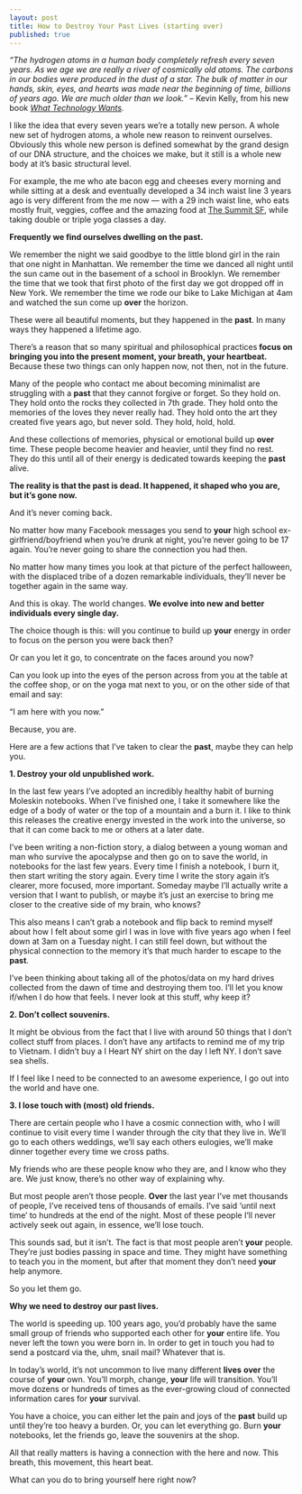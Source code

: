 ```yaml
---
layout: post
title: How to Destroy Your Past Lives (starting over)
published: true
---
```


<p><em>“The hydrogen atoms in a human body completely refresh every  seven years. As we age we are really a river of cosmically old atoms.  The carbons in our bodies were produced in the dust of a star. The bulk  of matter in our hands, skin, eyes, and hearts was made near the  beginning of time, billions of years ago. We are much older than we  look.” – </em>Kevin Kelly, from his new book <em><a href="http://www.amazon.com/gp/product/0670022152?ie=UTF8&amp;tag=farbeythestam-20&amp;linkCode=as2&amp;camp=1789&amp;creative=390957&amp;creativeASIN=0670022152">What Technology Wants</a>.</em></p>
<p>I  like the idea that every seven years we’re a totally new person. A  whole new set of hydrogen atoms, a whole new reason to reinvent  ourselves. Obviously this whole new person is defined somewhat by the  grand design of our DNA structure, and the choices we make, but it still  is a whole new body at it’s basic structural level.</p>
<p>For example, the me who ate bacon egg and cheeses every morning and  while sitting at a desk and eventually developed a 34 inch waist line 3  years ago is very different from the me now — with a 29 inch waist line,  who eats mostly fruit, veggies, coffee and the amazing food at <a href="http://www.thesummit-sf.com/">The Summit SF</a>, while taking double or triple yoga classes a day.</p>
<p><strong>Frequently we find ourselves dwelling on the <strong>past</strong>.</strong></p>
<p>We remember the night we said goodbye to the little blond girl in the  rain that one night in Manhattan. We remember the time we danced all  night until the sun came out in the basement of a school in Brooklyn. We  remember the time that we took that first photo of the first day we got  dropped off in New York. We remember the time we rode our bike to Lake  Michigan at 4am and watched the sun come up <strong>over</strong> the horizon.</p>
<p>These were all beautiful moments, but they happened in the <strong>past</strong>. In many ways they happened a lifetime ago.</p>
<p>There’s a reason that so many spiritual and philosophical practices<strong> focus on bringing you into the present moment, <strong>your</strong> breath, <strong>your</strong> heartbeat.</strong> Because these two things can only happen now, not then, not in the future.</p>
<p>Many of the people who contact me about becoming minimalist are struggling with a <strong>past</strong> that they cannot forgive or forget. So they hold on. They hold onto the  rocks they collected in 7th grade. They hold onto the memories of the  loves they never really had. They hold onto the art they created five  years ago, but never sold. They hold, hold, hold.</p>
<p>And these collections of memories, physical or emotional build up <strong>over</strong> time. These people become heavier and heavier, until they find no rest.  They do this until all of their energy is dedicated towards keeping the  <strong>past</strong> alive.</p>
<p><strong>The reality is that the <strong>past</strong> is dead. It happened, it shaped who you are, but it’s gone now.</strong></p>
<p>And it’s never coming back.</p>
<p>No matter how many Facebook messages you send to <strong>your</strong> high school ex-girlfriend/boyfriend when you’re drunk at night, you’re  never going to be 17 again. You’re never going to share the connection  you had then.</p>
<p>No matter how many times you look at that picture of the perfect  halloween, with the displaced tribe of a dozen remarkable individuals,  they’ll never be together again in the same way.</p>
<p>And this is okay. The world changes. <strong>We evolve into new and better individuals every single day.</strong></p>
<p>The choice though is this: will you continue to build up <strong>your</strong> energy in order to focus on the person you were back then?</p>
<p>Or can you let it go, to concentrate on the faces around you now?</p>
<p>Can you look up into the eyes of the person across from you at the  table at the coffee shop, or on the yoga mat next to you, or on the  other side of that email and say:</p>
<p>“I am here with you now.”</p>
<p>Because, you are.</p>
<p>Here are a few actions that I’ve taken to clear the <strong>past</strong>, maybe they can help you.</p>
<p><strong>1. <strong>Destroy</strong> <strong>your</strong> old unpublished work.</strong></p>
<p>In the last few years I’ve adopted an incredibly healthy habit of  burning Moleskin notebooks. When I’ve finished one, I take it somewhere  like the edge of a body of water or the top of a mountain and a burn it.  I like to think this releases the creative energy invested in the work  into the universe, so that it can come back to me or others at a later  date.</p>
<p>I’ve been writing a non-fiction story, a dialog between a young woman  and man who survive the apocalypse and then go on to save the world, in  notebooks for the last few years. Every time I finish a notebook, I  burn it, then start writing the story again. Every time I write the  story again it’s clearer, more focused, more important. Someday maybe  I’ll actually write a version that I want to publish, or maybe it’s just  an exercise to bring me closer to the creative side of my brain, who  knows?</p>
<p>This also means I can’t grab a notebook and flip back to remind  myself about how I felt about some girl I was in love with five years  ago when I feel down at 3am on a Tuesday night. I can still feel down,  but without the physical connection to the memory it’s that much harder  to escape to the <strong>past</strong>.</p>
<p>I’ve been thinking about taking all of the photos/data on my hard  drives collected from the dawn of time and destroying them too. I’ll let  you know if/when I do how that feels. I never look at this stuff, why  keep it?</p>
<p><strong>2. Don’t collect souvenirs.</strong></p>
<p>It might be obvious from the fact that I live with around 50 things  that I don’t collect stuff from places. I don’t have any artifacts to  remind me of my trip to Vietnam. I didn’t buy a I Heart NY shirt on the  day I left NY. I don’t save sea shells.</p>
<p>If I feel like I need to be connected to an awesome experience, I go out into the world and have one.</p>
<p><strong>3. I lose touch with (most) old friends.</strong></p>
<p>There are certain people who I have a cosmic connection with, who I  will continue to visit every time I wander through the city that they  live in. We’ll go to each others weddings, we’ll say each others  eulogies, we’ll make dinner together every time we cross paths.</p>
<p>My friends who are these people know who they are, and I know who  they are. We just know, there’s no other way of explaining why.</p>
<p>But most people aren’t those people. <strong>Over</strong> the last year I’ve met thousands of people, I’ve received tens of  thousands of emails. I’ve said ‘until next time’ to hundreds at the end  of the night. Most of these people I’ll never actively seek out again,  in essence, we’ll lose touch.</p>
<p>This sounds sad, but it isn’t. The fact is that most people aren’t <strong>your</strong> people. They’re just bodies passing in space and time. They might have  something to teach you in the moment, but after that moment they don’t  need <strong>your</strong> help anymore.</p>
<p>So you let them go.</p>
<p><strong>Why we need to <strong>destroy</strong> our <strong>past</strong> <strong>lives</strong>.</strong></p>
<p>The world is speeding up. 100 years ago, you’d probably have the same small group of friends who supported each other for <strong>your</strong> entire life. You never left the town you were born in. In order to get  in touch you had to send a postcard via the, uhm, snail mail? Whatever  that is.</p>
<p>In today’s world, it’s not uncommon to live many different <strong>lives</strong> <strong>over</strong> the course of <strong>your</strong> own. You’ll morph, change, <strong>your</strong> life will transition. You’ll move dozens or hundreds of times as the ever-growing cloud of connected information cares for <strong>your</strong> survival.</p>
<p>You have a choice, you can either let the pain and joys of the <strong>past</strong> build up until they’re too heavy a burden. Or, you can let everything go. Burn <strong>your</strong> notebooks, let the friends go, leave the souvenirs at the shop.</p>
<p>All that really matters is having a connection with the here and now. This breath, this movement, this heart beat.</p>
<p>What can you do to bring yourself here right now?